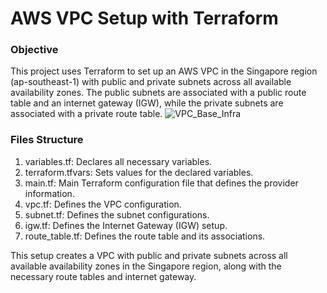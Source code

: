 # AWS VPC Setup with Terraform

### Objective

This project uses Terraform to set up an AWS VPC in the Singapore region (ap-southeast-1) with public and private subnets across all available availability zones. The public subnets are associated with a public route table and an internet gateway (IGW), while the private subnets are associated with a private route table.
![VPC_Base_Infra](https://github.com/user-attachments/assets/afc2644d-de7e-4cb0-8085-6133b1929182)

### Files Structure
1. variables.tf: Declares all necessary variables.
2. terraform.tfvars: Sets values for the declared variables.
3. main.tf: Main Terraform configuration file that defines the provider information.
4. vpc.tf: Defines the VPC configuration.
5. subnet.tf: Defines the subnet configurations.
6. igw.tf: Defines the Internet Gateway (IGW) setup.
7. route_table.tf: Defines the route table and its associations.

This setup creates a VPC with public and private subnets across all available availability zones in the Singapore region, along with the necessary route tables and internet gateway.
